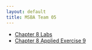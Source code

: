 ```yaml
---
layout: default
title: MSBA Team 05
---
```


- [Chapter 8 Labs](ch8_labs.html)  
- [Chapter 8 Applied Exercise 9](Applied-Exercise-9.html)  
